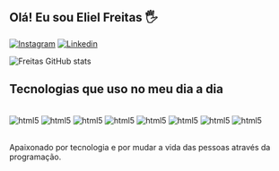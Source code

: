 ## Olá! Eu sou Eliel Freitas 🖐️

[![Instagram](https://img.shields.io/badge/Instagram-E4405F?style=for-the-badge&logo=instagram&logoColor=white)](https://www.instagram.com/eliel_santos777/)
[![Linkedin](https://img.shields.io/badge/LinkedIn-0077B5?style=for-the-badge&logo=linkedin&logoColor=white)](https://www.linkedin.com/in/eliel-freitas-6b4bb4227/)

![Freitas GitHub stats](https://github-readme-stats.vercel.app/api?username=ElielFreitas&show_icons=true&theme=dark)

## Tecnologias que uso no meu dia a dia

<div style="display: inline_block="><br/>
<img aling="center" alt="html5" src="https://img.shields.io/badge/HTML5-E34F26?style=for-the-badge&logo=html5&logoColor=white">
<img aling="center" alt="html5" src="https://img.shields.io/badge/CSS3-1572B6?style=for-the-badge&logo=css3&logoColor=white">
<img aling="center" alt="html5" src="https://img.shields.io/badge/JavaScript-F7DF1E?style=for-the-badge&logo=javascript&logoColor=black">
<img aling="center" alt="html5" src="https://img.shields.io/badge/React-20232A?style=for-the-badge&logo=react&logoColor=61DAFB">
<img aling="center" alt="html5" src="https://img.shields.io/badge/React_Native-20232A?style=for-the-badge&logo=react&logoColor=61DAFB">


<img aling="center" alt="html5" src="https://img.shields.io/badge/Java-ED8B00?style=for-the-badge&logo=openjdk&logoColor=white">
<img aling="center" alt="html5" src="https://img.shields.io/badge/Spring-6DB33F?style=for-the-badge&logo=spring&logoColor=white">
<img aling="center" alt="html5" src="https://img.shields.io/badge/MySQL-00000F?style=for-the-badge&logo=mysql&logoColor=white">

</div><br/>

Apaixonado por tecnologia e por mudar a vida das pessoas através da programação.
